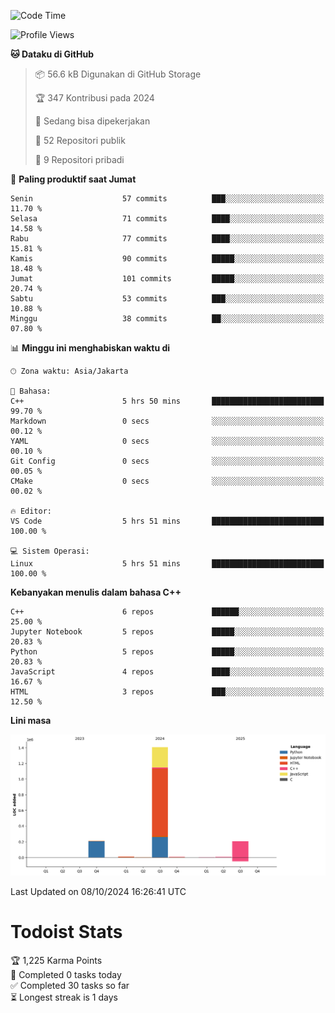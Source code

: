 <!--START_SECTION:waka-->
![Code Time](http://img.shields.io/badge/Code%20Time-56%20hrs%202%20mins-blue)

![Profile Views](http://img.shields.io/badge/Profil%20dilihat-2-blue)

**🐱 Dataku di GitHub** 

> 📦 56.6 kB Digunakan di GitHub Storage 
 > 
> 🏆 347 Kontribusi pada 2024
 > 
> 💼 Sedang bisa dipekerjakan
 > 
> 📜 52 Repositori publik 
 > 
> 🔑 9 Repositori pribadi 
 > 
📅 **Paling produktif saat Jumat** 

```text
Senin                    57 commits          ███░░░░░░░░░░░░░░░░░░░░░░   11.70 % 
Selasa                   71 commits          ████░░░░░░░░░░░░░░░░░░░░░   14.58 % 
Rabu                     77 commits          ████░░░░░░░░░░░░░░░░░░░░░   15.81 % 
Kamis                    90 commits          █████░░░░░░░░░░░░░░░░░░░░   18.48 % 
Jumat                    101 commits         █████░░░░░░░░░░░░░░░░░░░░   20.74 % 
Sabtu                    53 commits          ███░░░░░░░░░░░░░░░░░░░░░░   10.88 % 
Minggu                   38 commits          ██░░░░░░░░░░░░░░░░░░░░░░░   07.80 % 
```


📊 **Minggu ini menghabiskan waktu di** 

```text
🕑︎ Zona waktu: Asia/Jakarta

💬 Bahasa: 
C++                      5 hrs 50 mins       █████████████████████████   99.70 % 
Markdown                 0 secs              ░░░░░░░░░░░░░░░░░░░░░░░░░   00.12 % 
YAML                     0 secs              ░░░░░░░░░░░░░░░░░░░░░░░░░   00.10 % 
Git Config               0 secs              ░░░░░░░░░░░░░░░░░░░░░░░░░   00.05 % 
CMake                    0 secs              ░░░░░░░░░░░░░░░░░░░░░░░░░   00.02 % 

🔥 Editor: 
VS Code                  5 hrs 51 mins       █████████████████████████   100.00 % 

💻 Sistem Operasi: 
Linux                    5 hrs 51 mins       █████████████████████████   100.00 % 
```

**Kebanyakan menulis dalam bahasa C++** 

```text
C++                      6 repos             ██████░░░░░░░░░░░░░░░░░░░   25.00 % 
Jupyter Notebook         5 repos             █████░░░░░░░░░░░░░░░░░░░░   20.83 % 
Python                   5 repos             █████░░░░░░░░░░░░░░░░░░░░   20.83 % 
JavaScript               4 repos             ████░░░░░░░░░░░░░░░░░░░░░   16.67 % 
HTML                     3 repos             ███░░░░░░░░░░░░░░░░░░░░░░   12.50 % 
```



**Lini masa**

![Lines of Code chart](https://raw.githubusercontent.com/yusuf601/yusuf601/main/assets/bar_graph.png)


 Last Updated on 08/10/2024 16:26:41 UTC
<!--END_SECTION:waka-->
# Todoist Stats

<!-- TODO-IST:START -->
🏆  1,225 Karma Points           
🌸  Completed 0 tasks today           
✅  Completed 30 tasks so far           
⏳  Longest streak is 1 days
<!-- TODO-IST:END -->
